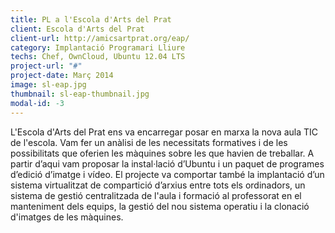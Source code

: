 ```yaml
---
title: PL a l'Escola d'Arts del Prat
client: Escola d'Arts del Prat
client-url: http://amicsartprat.org/eap/
category: Implantació Programari Lliure
techs: Chef, OwnCloud, Ubuntu 12.04 LTS
project-url: "#"
project-date: Març 2014
image: sl-eap.jpg
thumbnail: sl-eap-thumbnail.jpg
modal-id: -3
---
```

L'Escola d'Arts del Prat ens va encarregar posar en marxa la nova aula TIC de l'escola. Vam fer un anàlisi de les necessitats formatives i de les possibilitats que oferien les màquines sobre les que havien de treballar. A partir d’aqui vam proposar la instal·lació d’Ubuntu i un paquet de programes d’edició d’imatge i vídeo.
El projecte va comportar també la implantació d’un sistema virtualitzat de compartició d’arxius entre tots els ordinadors, un sistema de gestió centralitzada de l'aula i formació al professorat en el manteniment dels equips, la gestió del nou sistema operatiu i la clonació d'imatges de les màquines.
